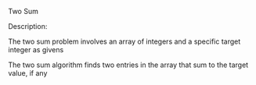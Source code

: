 Two Sum

Description:

The two sum problem involves an array of integers and a specific target integer as givens

The two sum algorithm finds two entries in the array that sum to the target value, if any